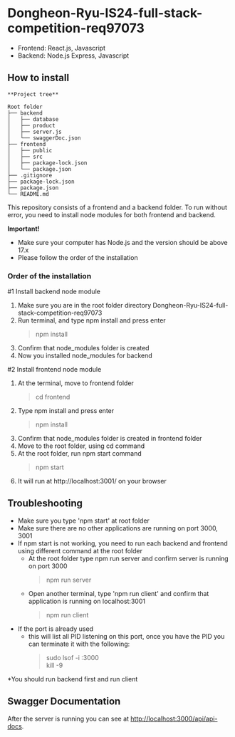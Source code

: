# Dongheon-Ryu-IS24-full-stack-competition-req97073

* Frontend: React.js, Javascript
* Backend: Node.js Express, Javascript

## How to install 
```
**Project tree**

Root folder
├── backend
│   ├── database
│   ├── product
│   ├── server.js
│   └── swaggerDoc.json
├── frontend
│   ├── public
│   ├── src
│   ├── package-lock.json
│   └── package.json
├── .gitignore
├── package-lock.json
├── package.json
└── README.md 

```
This repository consists of a frontend and a backend folder. 
To run without error, you need to install node modules for both frontend and backend.

**Important!**
* Make sure your computer has Node.js and the version should be above 17.x  
* Please follow the order of the installation


### Order of the installation

#1 Install backend node module
1. Make sure you are in the root folder directory Dongheon-Ryu-IS24-full-stack-competition-req97073
2. Run terminal, and type npm install and press enter
	> npm install
3. Confirm that node_modules folder is created
4. Now you installed node_modules for backend

#2 Install frontend node module
1.  At the terminal, move to frontend folder 
      > cd frontend
2. Type npm install and press enter
	 > npm install
3.  Confirm that node_modules folder is created in frontend folder
4.  Move to the root folder, using cd command
5.  At the root folder, run npm start command
	> npm start
6. It will run at http://localhost:3001/ on your browser

## Troubleshooting 

* Make sure you type 'npm start' at root folder
* Make sure there are no other applications are running on port 3000, 3001
* If npm start is not working, you need to run each backend and frontend using different command at the root folder
	* At the root folder type npm run server and confirm server is running on port 3000
		 > npm run server 
	* Open another terminal, type 'npm run client' and confirm that application is running on localhost:3001
		> npm run client
* If the port is already used
	* this will list all PID listening on this port, once you have the PID you can terminate it with the following:
		> sudo lsof -i :3000	
		> kill -9 <PID>


*You should run backend first and run client


## Swagger Documentation
After the server is running you can see at [http://localhost:3000/api/api-docs](http://localhost:3000/api/api-docs).